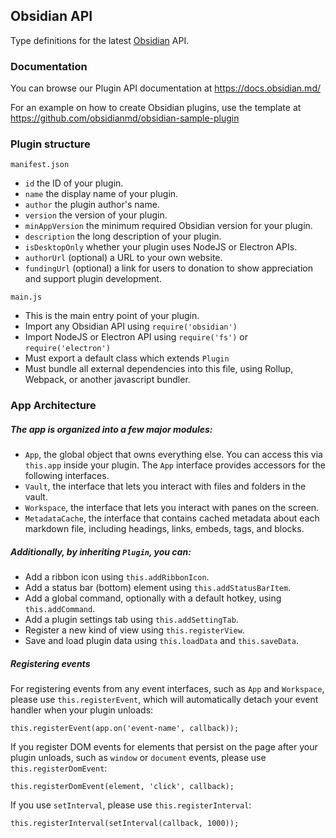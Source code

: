 ## Obsidian API

Type definitions for the latest [Obsidian](https://obsidian.md) API.

### Documentation

You can browse our Plugin API documentation at https://docs.obsidian.md/

For an example on how to create Obsidian plugins, use the template at https://github.com/obsidianmd/obsidian-sample-plugin 

### Plugin structure

`manifest.json`

- `id` the ID of your plugin.
- `name` the display name of your plugin.
- `author` the plugin author's name.
- `version` the version of your plugin.
- `minAppVersion` the minimum required Obsidian version for your plugin.
- `description` the long description of your plugin.
- `isDesktopOnly` whether your plugin uses NodeJS or Electron APIs.
- `authorUrl` (optional) a URL to your own website.
- `fundingUrl` (optional) a link for users to donation to show appreciation and support plugin development.

`main.js`

- This is the main entry point of your plugin.
- Import any Obsidian API using `require('obsidian')`
- Import NodeJS or Electron API using `require('fs')` or `require('electron')`
- Must export a default class which extends `Plugin`
- Must bundle all external dependencies into this file, using Rollup, Webpack, or another javascript bundler.

### App Architecture

##### The app is organized into a few major modules:

- `App`, the global object that owns everything else. You can access this via `this.app` inside your plugin. The `App` interface provides accessors for the following interfaces.
- `Vault`, the interface that lets you interact with files and folders in the vault.
- `Workspace`, the interface that lets you interact with panes on the screen.
- `MetadataCache`, the interface that contains cached metadata about each markdown file, including headings, links, embeds, tags, and blocks.

##### Additionally, by inheriting `Plugin`, you can:
- Add a ribbon icon using `this.addRibbonIcon`.
- Add a status bar (bottom) element using `this.addStatusBarItem`.
- Add a global command, optionally with a default hotkey, using `this.addCommand`.
- Add a plugin settings tab using `this.addSettingTab`.
- Register a new kind of view using `this.registerView`.
- Save and load plugin data using `this.loadData` and `this.saveData`.

##### Registering events

For registering events from any event interfaces, such as `App` and `Workspace`, please use `this.registerEvent`, which will automatically detach your event handler when your plugin unloads:
```
this.registerEvent(app.on('event-name', callback));
```

If you register DOM events for elements that persist on the page after your plugin unloads, such as `window` or `document` events, please use `this.registerDomEvent`:
```
this.registerDomEvent(element, 'click', callback);
```

If you use `setInterval`, please use `this.registerInterval`:
```
this.registerInterval(setInterval(callback, 1000));
```

